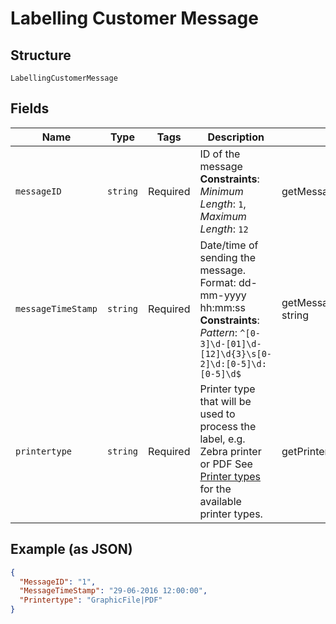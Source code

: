 
# Labelling Customer Message

## Structure

`LabellingCustomerMessage`

## Fields

| Name | Type | Tags | Description | Getter | Setter |
|  --- | --- | --- | --- | --- | --- |
| `messageID` | `string` | Required | ID of the message<br>**Constraints**: *Minimum Length*: `1`, *Maximum Length*: `12` | getMessageID(): string | setMessageID(string messageID): void |
| `messageTimeStamp` | `string` | Required | Date/time of sending the message. Format: dd-mm-yyyy hh:mm:ss<br>**Constraints**: *Pattern*: `^[0-3]\d-[01]\d-[12]\d{3}\s[0-2]\d:[0-5]\d:[0-5]\d$` | getMessageTimeStamp(): string | setMessageTimeStamp(string messageTimeStamp): void |
| `printertype` | `string` | Required | Printer type that will be used to process the label, e.g. Zebra printer or PDF See [Printer types](https://developer.postnl.nl/docs/#/http/reference-data/reference-codes/printer-types) for the available printer types. | getPrintertype(): string | setPrintertype(string printertype): void |

## Example (as JSON)

```json
{
  "MessageID": "1",
  "MessageTimeStamp": "29-06-2016 12:00:00",
  "Printertype": "GraphicFile|PDF"
}
```

